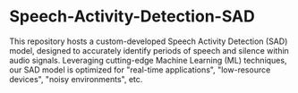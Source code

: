 # Speech-Activity-Detection-SAD
This repository hosts a custom-developed Speech Activity Detection (SAD) model, designed to accurately identify periods of speech and silence within audio signals. Leveraging cutting-edge Machine Learning (ML) techniques, our SAD model is optimized for "real-time applications", "low-resource devices", "noisy environments", etc.

